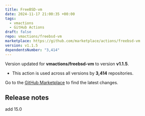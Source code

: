 ```yaml
---
title: FreeBSD-vm
date: 2024-11-17 21:00:35 +00:00
tags:
  - vmactions
  - GitHub Actions
draft: false
repo: vmactions/freebsd-vm
marketplace: https://github.com/marketplace/actions/freebsd-vm
version: v1.1.5
dependentsNumber: "3,414"
---
```



Version updated for **vmactions/freebsd-vm** to version **v1.1.5**.
- This action is used across all versions by **3,414** repositories.

Go to the [GitHub Marketplace](https://github.com/marketplace/actions/freebsd-vm) to find the latest changes.

## Release notes

add 15.0

